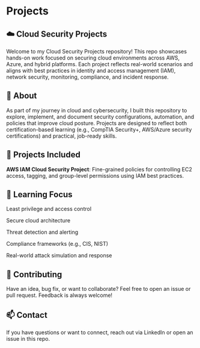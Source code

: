 # Projects
## ☁️ Cloud Security Projects

Welcome to my Cloud Security Projects repository! This repo showcases hands-on work focused on securing cloud environments across AWS, Azure, and hybrid platforms. Each project reflects real-world scenarios and aligns with best practices in identity and access management (IAM), network security, monitoring, compliance, and incident response.

## 🔐 About

As part of my journey in cloud and cybersecurity, I built this repository to explore, implement, and document security configurations, automation, and policies that improve cloud posture. Projects are designed to reflect both certification-based learning (e.g., CompTIA Security+, AWS/Azure security certifications) and practical, job-ready skills.

## 🧰 Projects Included

**AWS IAM Cloud Security Project**: Fine-grained policies for controlling EC2 access, tagging, and group-level permissions using IAM best practices.

## 🧠 Learning Focus

Least privilege and access control

Secure cloud architecture

Threat detection and alerting

Compliance frameworks (e.g., CIS, NIST)

Real-world attack simulation and response

## 🙌 Contributing

Have an idea, bug fix, or want to collaborate? Feel free to open an issue or pull request. Feedback is always welcome!

## 📫 Contact

If you have questions or want to connect, reach out via LinkedIn or open an issue in this repo.
